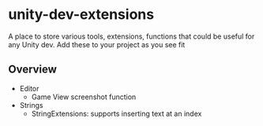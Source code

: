 # unity-dev-extensions

A place to store various tools, extensions, functions that could be useful for any Unity dev. Add these to your project as you see fit

## Overview
- Editor
    - Game View screenshot function
- Strings
    - StringExtensions: supports inserting text at an index
